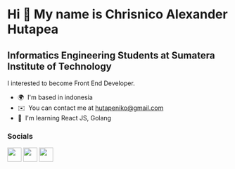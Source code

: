 Hi 👋 My name is Chrisnico Alexander Hutapea
============================================

Informatics Engineering Students at Sumatera Institute of Technology
-------

I interested to become Front End Developer.

* 🌍  I'm based in indonesia
* ✉️  You can contact me at [hutapeniko@gmail.com](mailto:hutapeniko@gmail.com)
* 🧠  I'm learning React JS, Golang


### Socials

<p align="left"> <a href="https://www.github.com/Chrisnico123" target="_blank" rel="noreferrer"><img src="https://raw.githubusercontent.com/danielcranney/readme-generator/main/public/icons/socials/github.svg" width="32" height="32" /></a> <a href="http://www.instagram.com/niko.alexsander" target="_blank" rel="noreferrer"><img src="https://raw.githubusercontent.com/danielcranney/readme-generator/main/public/icons/socials/instagram.svg" width="32" height="32" /></a> <a href="https://www.linkedin.com/in/chrisnico-alexander-hutapea-814428222/" target="_blank" rel="noreferrer"><img src="https://raw.githubusercontent.com/danielcranney/readme-generator/main/public/icons/socials/linkedin.svg" width="32" height="32" /></a></p>
